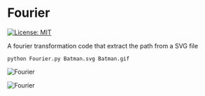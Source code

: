 # Fourier
[![License: MIT](https://img.shields.io/badge/License-MIT-yellow.svg)](https://opensource.org/licenses/MIT)

A fourier transformation code that extract the path from a SVG file

```shell
python Fourier.py Batman.svg Batman.gif
````

![Fourier](https://github.com/damuopel/Fourier/blob/master/GIFs/Fourier.gif)

![Fourier](https://github.com/damuopel/Fourier/blob/master/GIFs/Batman2.gif)